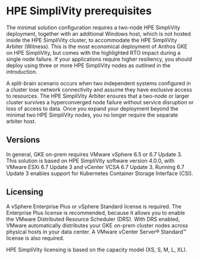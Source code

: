 # HPE SimpliVity prerequisites

The minimal solution configuration requires a two-node HPE SimpliVity deployment, together with an
additional Windows host, which is not hosted inside the HPE SimpliVity cluster, to accommodate the
HPE SimpliVity Arbiter (Witness). This is the most economical deployment of Anthos GKE on HPE
SimpliVity, but comes with the highlighted RTO impact during a single node failure. If your
applications require higher resiliency, you should deploy using three or more HPE SimpliVity nodes
as outlined in the introduction.

A split-brain scenario occurs when two independent systems configured in a cluster lose network
connectivity and assume they have exclusive access to resources. The HPE SimpliVity Arbiter ensures
that a two-node or larger cluster survives a hyperconverged node failure without service disruption
or loss of access to data. Once you expand your deployment beyond the minimal two HPE SimpliVity
nodes, you no longer require the separate arbiter host.

## Versions

In general, GKE on-prem requires VMware vSphere 6.5 or 6.7 Update 3. This solution is based on HPE
SimpliVity software version 4.0.0, with VMware ESXi 6.7 Update 3 and vCenter VCSA 6.7 Update 3.
Running 6.7 Update 3 enables support for Kubernetes Container Storage Interface (CSI).

## Licensing

A vSphere Enterprise Plus or vSphere Standard license is required. The Enterprise Plus license is
recommended, because it allows you to enable the VMware Distributed Resource Scheduler (DRS). With
DRS enabled, VMware automatically distributes your GKE on-prem cluster nodes across physical hosts
in your data center. A VMware vCenter Server® Standard™ license is also required.

HPE SimpliVity licensing is based on the capacity model (XS, S, M, L, XL).
